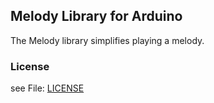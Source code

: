 ## Melody Library for Arduino

The Melody library simplifies playing a melody.


### License 

see File: [LICENSE](../../LICENSE.md)
